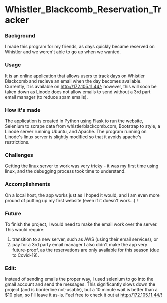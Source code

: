 # Whistler_Blackcomb_Reservation_Tracker

### Background
I made this program for my friends, as days quickly became reserved on Whistler and we weren't able to go up when we wanted. 


### Usage
It is an online application that allows users to track days on Whistler Blackcomb and recieve an email when the day becomes available.
Currently, it is available on http://172.105.11.44/; however, this will soon be taken down as Linode does not allow emails to send without a 3rd part email manager (to reduce spam emails).

### How it's made
The application is created in Python using Flask to run the website, Selenium to scrape data from whistlerblackcomb.com, Bootstrap to style, a Linode server running Ubuntu, and Apache. The program running on Linode's linux server is slightly modified so that it avoids apache's restrictions.

### Challenges
Getting the linux server to work was very tricky - it was my first time using linux, and the debugging process took time to understand.

### Accomplishments
On a local host, the app works just as I hoped it would, and I am even more pround of putting up my first website (even if it doesn't work...) !

### Future
To finish the project, I would need to make the email work over the server. This would require:
  1) transition to a new server, such as AWS (using their email services), or
  2) pay for a 3rd party email manager
I also didn't make the app very future-proof, as the reservations are only available for this season (due to Covid-19).


### Edit:
Instead of sending emails the proper way, I used selenium to go into the gmail account and send the messages. This significantly slows down the project (and is borderline not-usable), but a 10 minute wait is better than a $10 plan, so I'll leave it as-is. Feel free to check it out at http://172.105.11.44/!
